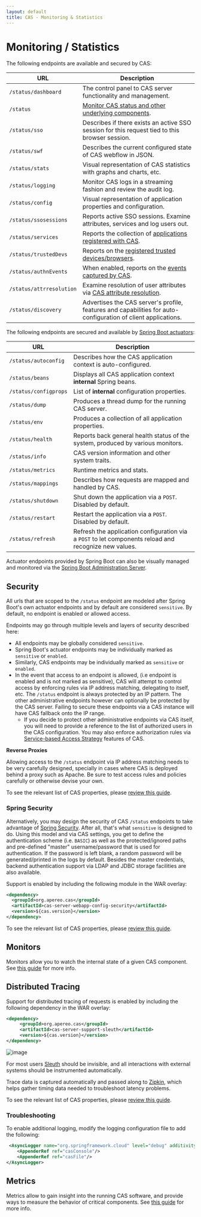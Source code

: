 ```yaml
---
layout: default
title: CAS - Monitoring & Statistics
---
```


# Monitoring / Statistics

The following endpoints are available and secured by CAS:

| URL                               | Description
|-----------------------------------|------------------------------------------
| `/status/dashboard`               | The control panel to CAS server functionality and management.
| `/status`                         | [Monitor CAS status and other underlying components](Configuring-Monitoring.html).
| `/status/sso`                     | Describes if there exists an active SSO session for this request tied to this browser session.
| `/status/swf`                     | Describes the current configured state of CAS webflow in JSON.
| `/status/stats`                   | Visual representation of CAS statistics with graphs and charts, etc.
| `/status/logging`                 | Monitor CAS logs in a streaming fashion and review the audit log.
| `/status/config`                  | Visual representation of application properties and configuration.
| `/status/ssosessions`             | Reports active SSO sessions. Examine attributes, services and log users out.
| `/status/services`                | Reports the collection of [applications registered with CAS](Service-Management.html).
| `/status/trustedDevs`             | Reports on the [registered trusted devices/browsers](Multifactor-TrustedDevice-Authentication.html).
| `/status/authnEvents`             | When enabled, reports on the [events captured by CAS](Configuring-Authentication-Events.html).
| `/status/attrresolution`          | Examine resolution of user attributes via [CAS attribute resolution](../integration/Attribute-Resolution.html).
| `/status/discovery`               | Advertises the CAS server's profile, features and capabilities for auto-configuration of client applications.

The following endpoints are secured and available 
by [Spring Boot actuators](http://docs.spring.io/spring-boot/docs/current/reference/html/production-ready-endpoints.html):

| URL                               | Description
|-----------------------------------|-------------------------------------------------------------------------------------
| `/status/autoconfig`              | Describes how the CAS application context is auto-configured. 
| `/status/beans`                   | Displays all CAS application context **internal** Spring beans.
| `/status/configprops`             | List of **internal** configuration properties.
| `/status/dump`                    | Produces a thread dump for the running CAS server.
| `/status/env`                     | Produces a collection of all application properties.
| `/status/health`                  | Reports back general health status of the system, produced by various monitors.
| `/status/info`                    | CAS version information and other system traits.
| `/status/metrics`                 | Runtime metrics and stats.
| `/status/mappings`                | Describes how requests are mapped and handled by CAS.
| `/status/shutdown`                | Shut down the application via a `POST`. Disabled by default.
| `/status/restart`                 | Restart the application via a `POST`. Disabled by default.
| `/status/refresh`                 | Refresh the application configuration via a `POST` to let components reload and recognize new values.

Actuator endpoints provided by Spring Boot can also be visually managed and monitored via the [Spring Boot Administration Server](Configuring-Monitoring-Administration.html).

## Security

All urls that are scoped to the `/status` endpoint are modeled after Spring Boot's own actuator endpoints
and by default are considered `sensitive`. By default, no endpoint is enabled or allowed access.

Endpoints may go through multiple levels and layers of security described here:

- All endpoints may be globally considered `sensitive`.
- Spring Boot's actuator endpoints may be individually marked as `sensitive` or `enabled`.
- Similarly, CAS endpoints may be individually marked as `sensitive` or `enabled`.
- In the event that access to an endpoint is allowed, (i.e endpoint is enabled and is not marked as sensitive), CAS will attempt
to control access by enforcing rules via IP address matching, delegating to itself, etc. The `/status` endpoint is always protected by an IP pattern. The other administrative endpoints however can optionally be protected by the CAS server. Failing to secure these endpoints via a CAS instance will have CAS fallback onto the IP range.
    - If you decide to protect other administrative endpoints via CAS itself, you will need to provide
    a reference to the list of authorized users in the CAS configuration. You may also enforce authorization
    rules via [Service-based Access Strategy](Configuring-Service-Access-Strategy.html) features of CAS.

<div class="alert alert-warning"><strong>Reverse Proxies</strong><p>Allowing access to the <code>/status</code> endpoint
via IP address matching needs to be very carefully designed, specially in cases where CAS is deployed behind a proxy
such as Apache. Be sure to test access rules and policies carefully or otherwise devise your own.</p></div>

To see the relevant list of CAS properties, please [review this guide](Configuration-Properties.html#admin-status-endpoints).

### Spring Security

Alternatively, you may design the security of CAS `/status` endpoints to take advantage
of [Spring Security](http://docs.spring.io/spring-boot/docs/current/reference/html/production-ready-monitoring.html).
After all, that's what `sensitive` is designed to do. Using this model and via CAS settings, you get to define 
the authentication scheme (i.e. `BASIC`) as well
as the protected/ignored paths and pre-defined "master" username/password that is used for authentication.
If the password is left blank, a random password will be generated/printed in the logs by default.
Besides the master credentials, backend authentication support via LDAP and JDBC storage facilities are also available.

Support is enabled by including the following module in the WAR overlay:

```xml
<dependency>
  <groupId>org.apereo.cas</groupId>
  <artifactId>cas-server-webapp-config-security</artifactId>
  <version>${cas.version}</version>
</dependency>
```

To see the relevant list of CAS properties, please [review this guide](Configuration-Properties.html#securing-endpoints-with-spring-security).

## Monitors

Monitors allow you to watch the internal state of a given CAS component.
See [this guide](Configuring-Monitoring.html) for more info.

## Distributed Tracing

Support for distributed tracing of requests is enabled by including the following dependency in the WAR overlay:

```xml
<dependency>
     <groupId>org.apereo.cas</groupId>
     <artifactId>cas-server-support-sleuth</artifactId>
     <version>${cas.version}</version>
</dependency>
```

![image](https://cloud.githubusercontent.com/assets/1205228/24955152/8798ad9c-1f97-11e7-8b9d-fccc3c306c42.png)

For most users [Sleuth](https://cloud.spring.io/spring-cloud-sleuth/) should be invisible, and all
interactions with external systems should be instrumented automatically.

Trace data is captured automatically and passed along to [Zipkin](https://github.com/openzipkin/zipkin), which helps 
gather timing data needed to troubleshoot latency problems.

To see the relevant list of CAS properties, please [review this guide](Configuration-Properties.html#sleuth-distributed-tracing).

### Troubleshooting

To enable additional logging, modify the logging configuration file to add the following:

```xml
 <AsyncLogger name="org.springframework.cloud" level="debug" additivity="false">
    <AppenderRef ref="casConsole"/>
    <AppenderRef ref="casFile"/>
</AsyncLogger>
```

## Metrics

Metrics allow to gain insight into the running CAS software, and provide ways to measure the behavior of critical components. 
See [this guide](Configuring-Metrics.html) for more info.
